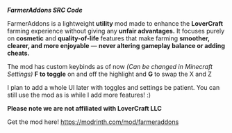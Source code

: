 ***FarmerAddons SRC Code***

FarmerAddons is a lightweight **utility** mod made to enhance the **LoverCraft** farming experience without giving any **unfair advantages.** It focuses purely on **cosmetic** and **quality-of-life** features that make farming **smoother, clearer, and more enjoyable** — **never altering gameplay balance or adding cheats.**

The mod has custom keybinds as of now _(Can be changed in Minecraft Settings)_ **F to toggle** on and off the highlight and **G** to swap the X and Z 

I plan to add a whole UI later with toggles and settings be patient. You can still use the mod as is while I add more features! :)

**Please note we are not affiliated with LoverCraft LLC**

Get the mod here!
https://modrinth.com/mod/farmeraddons
